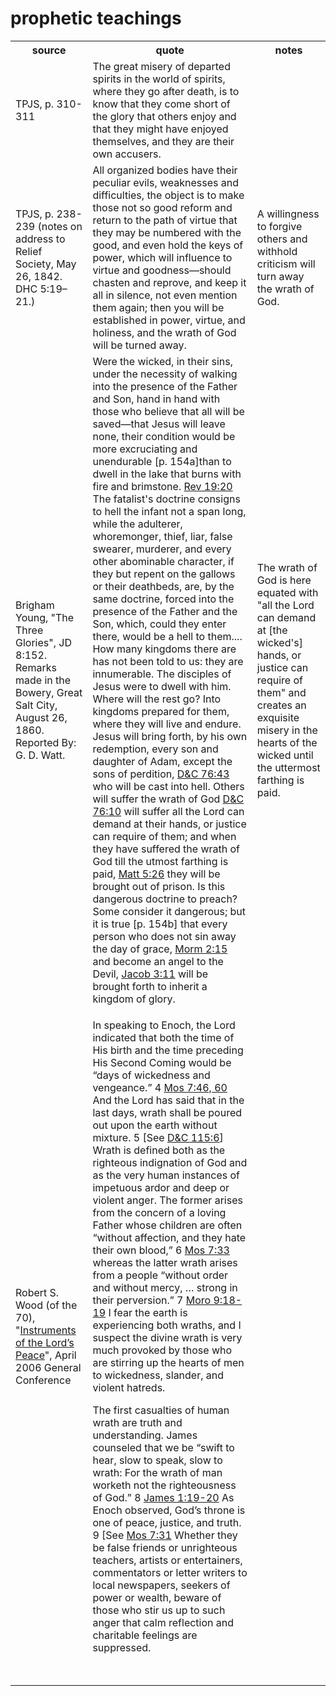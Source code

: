 # prophetic teachings

<table>
<tr>
    <th>source</th><th>quote</th><th>notes</th>
</tr>
<tr>
<td>TPJS, p. 310-311</td>
<td>The great misery of departed spirits in the world of spirits, where they go after death, is to know that they come short of the glory that others enjoy and that they might have enjoyed themselves, and they are their own accusers.</td>
<td></td>
</tr>
<tr>
<td>TPJS, p. 238-239 (notes on address to Relief Society, May 26, 1842. DHC 5:19–21.)</td>
<td>
All organized bodies have their peculiar evils, weaknesses and difficulties, the object is to make those not so good reform and return to the path of virtue that they may be numbered with the good, and even hold the keys of power, which will influence to virtue and goodness—should chasten and reprove, and keep it all in silence, not even mention them again; then you will be established in power, virtue, and holiness, and the wrath of God will be turned away.
</td>
<td>A willingness to forgive others and withhold criticism will turn away the wrath of God.</td>
</tr>
<tr>
<td>Brigham Young, "The Three Glories", JD 8:152. Remarks made in the Bowery, Great Salt City, August 26, 1860.
Reported By: G. D. Watt.</td>
<td>Were the wicked, in their sins, under the necessity of walking into the presence of the Father and Son, hand in hand with those who believe that all will be saved—that Jesus will leave none, their condition would be more excruciating and unendurable [p. 154a]than to dwell in the lake that burns with fire and brimstone. <a href="https://www.churchofjesuschrist.org/study/scriptures/nt/rev/19.20?lang=eng#p19">Rev 19:20</a> The fatalist's doctrine consigns to hell the infant not a span long, while the adulterer, whoremonger, thief, liar, false swearer, murderer, and every other abominable character, if they but repent on the gallows or their deathbeds, are, by the same doctrine, forced into the presence of the Father and the Son, which, could they enter there, would be a hell to them....
How many kingdoms there are has not been told to us: they are innumerable. The disciples of Jesus were to dwell with him. Where will the rest go? Into kingdoms prepared for them, where they will live and endure. Jesus will bring forth, by his own redemption, every son and daughter of Adam, except the sons of perdition, <a href="https://www.churchofjesuschrist.org/study/scriptures/dc-testament/dc/76.43?lang=eng#p42">D&C 76:43</a> who will be cast into hell. Others will suffer the wrath of God <a href="https://www.churchofjesuschrist.org/study/scriptures/dc-testament/dc/76.10?lang=eng#p9">D&C 76:10</a> will suffer all the Lord can demand at their hands, or justice can require of them; and when they have suffered the wrath of God till the utmost farthing is paid, <a href="https://www.churchofjesuschrist.org/study/scriptures/nt/matt/5.26?lang=eng#p25">Matt 5:26</a> they will be brought out of prison. Is this dangerous doctrine to preach? Some consider it dangerous; but it is true [p. 154b] that every person who does not sin away the day of grace, <a href="https://www.churchofjesuschrist.org/study/scriptures/bofm/morm/2.15?lang=eng#p14">Morm 2:15</a> and become an angel to the Devil, <a href="https://www.churchofjesuschrist.org/study/scriptures/bofm/jacob/3.11?lang=eng#p10">Jacob 3:11</a> will be brought forth to inherit a kingdom of glory.
</td>
<td>The wrath of God is here equated with "all the Lord can demand at [the wicked's] hands, or justice can require of them" and creates an exquisite misery in the hearts of the wicked until the uttermost farthing is paid.</td>
</tr>
<tr>
<td>Robert S. Wood (of the 70), "<a href="https://www.churchofjesuschrist.org/study/general-conference/2006/04/instruments-of-the-lords-peace?lang=eng">Instruments of the Lord’s Peace</a>", April 2006 General Conference</td>
<td><p>In speaking to Enoch, the Lord indicated that both the time of His birth and the time preceding His Second Coming would be “days of wickedness and vengeance.” 4  <a href="https://www.churchofjesuschrist.org/study/scriptures/pgp/mos/7.46,60?lang=eng#p45">Mos 7:46, 60</a> And the Lord has said that in the last days, wrath shall be poured out upon the earth without mixture. 5 [See <a href="https://www.churchofjesuschrist.org/study/scriptures/dc-testament/dc/115.6?lang=eng#p5">D&C 115:6</a>] Wrath is defined both as the righteous indignation of God and as the very human instances of impetuous ardor and deep or violent anger. The former arises from the concern of a loving Father whose children are often “without affection, and they hate their own blood,” 6  <a href="https://www.churchofjesuschrist.org/study/scriptures/pgp/mos/7.33?lang=eng#p32">Mos 7:33</a> whereas the latter wrath arises from a people “without order and without mercy, … strong in their perversion.” 7  <a href="https://www.churchofjesuschrist.org/study/scriptures/bofm/moro/9.18-19?lang=eng#p17">Moro 9:18-19</a> I fear the earth is experiencing both wraths, and I suspect the divine wrath is very much provoked by those who are stirring up the hearts of men to wickedness, slander, and violent hatreds.</p>

<p>The first casualties of human wrath are truth and understanding. James counseled that we be “swift to hear, slow to speak, slow to wrath: For the wrath of man worketh not the righteousness of God.” 8 <a href="https://www.churchofjesuschrist.org/study/scriptures/nt/james/1.19-20?lang=eng#p18">James 1:19-20</a> As Enoch observed, God’s throne is one of peace, justice, and truth. 9 [See <a href="https://www.churchofjesuschrist.org/study/scriptures/pgp/mos/7.31?lang=eng#p30">Mos 7:31</a> Whether they be false friends or unrighteous teachers, artists or entertainers, commentators or letter writers to local newspapers, seekers of power or wealth, beware of those who stir us up to such anger that calm reflection and charitable feelings are suppressed.</p></td>
<td></td>
</tr>
<tr>
<td></td>
<td></td>
<td></td>
</tr>
<tr>
<td></td>
<td></td>
<td></td>
</tr>
<tr>
<td></td>
<td></td>
<td></td>
</tr>
<tr>
<td></td>
<td></td>
<td></td>
</tr>
<tr>
<td></td>
<td></td>
<td></td>
</tr>
</table>